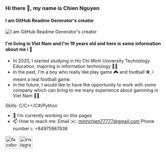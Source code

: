 ### Hi there 👋, my name is Chien Nguyen
#### I am GitHub Readme Generator's creator
![I am GitHub Readme Generator's creator](https://miuc.org/wp-content/uploads/2020/08/6-Reasons-why-you-should-learn-Programming-1280x720.png)
#### I'm living in Viet Nam and I'm 19 years old and here is some information about me ℹ️ 🙋

- In 2020, I started studying in Ho Chi Minh University Technology Education, majoring in information technology 🧑‍🎓
- In the past, I'm a boy who really like play game 🎮 and football ⚽️, i meant a real football game.
- In the future, I would like to have the opportunity to work with some company which can bring to me many experience about gamming in Viet Nam 🧑‍💼

Skills: C/C++/C#/Python

- 🔭 I’m currently working on this pages 
- 📫 How to reach me: Email ✉️: minhchien77777@gmail.com Phone number 📞: +84975987636 


[<img src='https://cdn.jsdelivr.net/npm/simple-icons@3.0.1/icons/facebook.svg' alt='facebook' height='40'>](https://www.facebook.com/profile.php?id=100014328606763)  [<img src='https://cdn.jsdelivr.net/npm/simple-icons@3.0.1/icons/instagram.svg' alt='instagram' height='40'>](https://www.instagram.com/_mchien/)  

